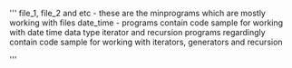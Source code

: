'''
file_1, file_2 and etc - these are the minprograms which are mostly working with files
date_time - programs contain code sample for working with date time data type
iterator and recursion programs regardingly contain  code sample for working with iterators, generators and recursion



'''
